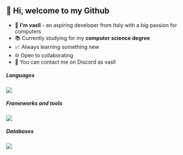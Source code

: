 <h2>👋 Hi, welcome to my Github</h2>

- 🗿 **I'm vasll** - an aspiring developer from Italy with a big passion for computers
- 📚 Currently studying for my <strong>computer science degree</strong>
- 📈 Always learning something new
- 🌐 Open to collaborating 
- 💬 You can contact me on Discord as vasll

<h5>Languages</h5>
<img src="https://skillicons.dev/icons?i=python,java,go,,javascript,html,css">
<h5>Frameworks and tools</h5>
<img src="https://skillicons.dev/icons?i=nodejs,expressjs,svelte,fastapi,arduino,androidstudio,linux,aws">
<h5>Databases</h5>
<img src="https://skillicons.dev/icons?i=mysql,sqlite,mongodb">
